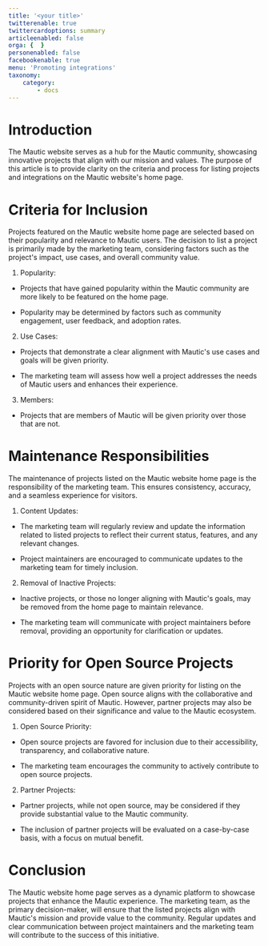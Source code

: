 ```yaml
---
title: '<your title>'
twitterenable: true
twittercardoptions: summary
articleenabled: false
orga: {  }
personenabled: false
facebookenable: true
menu: 'Promoting integrations'
taxonomy:
    category:
        - docs
---
```


# Introduction

The Mautic website serves as a hub for the Mautic community, showcasing innovative projects that align with our mission and values. The purpose of this article is to provide clarity on the criteria and process for listing projects and integrations on the Mautic website's home page.

# Criteria for Inclusion

Projects featured on the Mautic website home page are selected based on their popularity and relevance to Mautic users. The decision to list a project is primarily made by the marketing team, considering factors such as the project's impact, use cases, and overall community value.

1. Popularity:

- Projects that have gained popularity within the Mautic community are more likely to be featured on the home page.

- Popularity may be determined by factors such as community engagement, user feedback, and adoption rates.

2. Use Cases:

- Projects that demonstrate a clear alignment with Mautic's use cases and goals will be given priority.

- The marketing team will assess how well a project addresses the needs of Mautic users and enhances their experience.


3. Members:

- Projects that are members of Mautic will be given priority over those that are not.

# Maintenance Responsibilities

The maintenance of projects listed on the Mautic website home page is the responsibility of the marketing team. This ensures consistency, accuracy, and a seamless experience for visitors.

1. Content Updates:

- The marketing team will regularly review and update the information related to listed projects to reflect their current status, features, and any relevant changes.

- Project maintainers are encouraged to communicate updates to the marketing team for timely inclusion.

2. Removal of Inactive Projects:

- Inactive projects, or those no longer aligning with Mautic's goals, may be removed from the home page to maintain relevance.

- The marketing team will communicate with project maintainers before removal, providing an opportunity for clarification or updates.

# Priority for Open Source Projects

Projects with an open source nature are given priority for listing on the Mautic website home page. Open source aligns with the collaborative and community-driven spirit of Mautic. However, partner projects may also be considered based on their significance and value to the Mautic ecosystem.

1. Open Source Priority:

- Open source projects are favored for inclusion due to their accessibility, transparency, and collaborative nature.

- The marketing team encourages the community to actively contribute to open source projects.

2. Partner Projects:

- Partner projects, while not open source, may be considered if they provide substantial value to the Mautic community.

- The inclusion of partner projects will be evaluated on a case-by-case basis, with a focus on mutual benefit.

# Conclusion

The Mautic website home page serves as a dynamic platform to showcase projects that enhance the Mautic experience. The marketing team, as the primary decision-maker, will ensure that the listed projects align with Mautic's mission and provide value to the community. Regular updates and clear communication between project maintainers and the marketing team will contribute to the success of this initiative.
